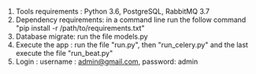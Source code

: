 1. Tools requirements : Python 3.6, PostgreSQL, RabbitMQ 3.7
2. Dependency requirements: in a command line run the follow command "pip install -r /path/to/requirements.txt"
3. Database migrate: run the file models.py 
4. Execute the app : run the file "run.py", then "run_celery.py" and the last execute the file "run_beat.py"
5. Login : username : admin@gmail.com, password: admin
        